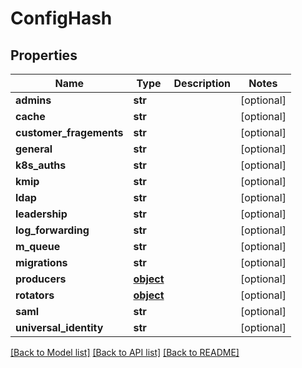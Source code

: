 # ConfigHash

## Properties
Name | Type | Description | Notes
------------ | ------------- | ------------- | -------------
**admins** | **str** |  | [optional] 
**cache** | **str** |  | [optional] 
**customer_fragements** | **str** |  | [optional] 
**general** | **str** |  | [optional] 
**k8s_auths** | **str** |  | [optional] 
**kmip** | **str** |  | [optional] 
**ldap** | **str** |  | [optional] 
**leadership** | **str** |  | [optional] 
**log_forwarding** | **str** |  | [optional] 
**m_queue** | **str** |  | [optional] 
**migrations** | **str** |  | [optional] 
**producers** | [**object**](.md) |  | [optional] 
**rotators** | [**object**](.md) |  | [optional] 
**saml** | **str** |  | [optional] 
**universal_identity** | **str** |  | [optional] 

[[Back to Model list]](../README.md#documentation-for-models) [[Back to API list]](../README.md#documentation-for-api-endpoints) [[Back to README]](../README.md)


